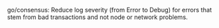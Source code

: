 go/consensus: Reduce log severity (from Error to Debug)
for errors that stem from bad transactions and not
node or network problems.
